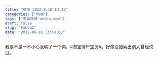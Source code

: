 ```yaml
---
title: "微博 2012.8.10 13:43"
categories: ["嘀咕"]
tags: ["来自微博 weibo.com"]
draft: false
slug: "FabCw2"
date: "2012-08-10 13:43:00"
---
```


<p>我是不是一不小心发明了一个词，#淘宝僵尸宝贝#。好像没搜索出别人曾经说过。 ​​​​</p>
